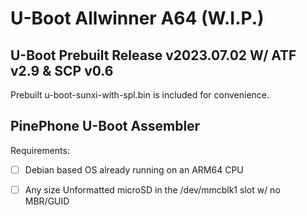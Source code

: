 # U-Boot Allwinner A64 (W.I.P.)
## U-Boot Prebuilt Release v2023.07.02 W/ ATF v2.9 & SCP v0.6

Prebuilt u-boot-sunxi-with-spl.bin is included for convenience.


## PinePhone U-Boot Assembler

Requirements:

* [ ] Debian based OS already running on an ARM64 CPU

* [ ] Any size Unformatted microSD in the /dev/mmcblk1 slot w/ no MBR/GUID
